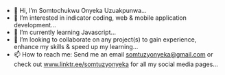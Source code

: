 - 👋 Hi, I’m Somtochukwu Onyeka Uzuakpunwa...
- 👀 I’m interested in indicator coding, web & mobile application development...
- 🌱 I’m currently learning Javascript...
- 💞️ I’m looking to collaborate on any project(s) to gain experience, enhance my skills & speed up my learning...
- 📫 How to reach me: Send me an email somtuzyonyeka@gmail.com or check out www.linktr.ee/somtuzyonyeka for all my social media pages...

<!---
Somtuzy/Somtuzy is a ✨ special ✨ repository because its `README.md` (this file) appears on your GitHub profile.
You can click the Preview link to take a look at your changes.
--->
